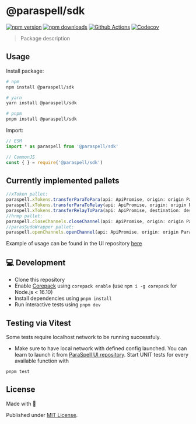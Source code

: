 # @paraspell/sdk

[![npm version][npm-version-src]][npm-version-href]
[![npm downloads][npm-downloads-src]][npm-downloads-href]
[![Github Actions][github-actions-src]][github-actions-href]
[![Codecov][codecov-src]][codecov-href]

> Package description

## Usage

Install package:

```sh
# npm
npm install @paraspell/sdk

# yarn
yarn install @paraspell/sdk

# pnpm
pnpm install @paraspell/sdk
```

Import:

```js
// ESM
import * as paraspell from '@paraspell/sdk'

// CommonJS
const { } = require('@paraspell/sdk')
```

## Currently implemented pallets
```ts
//xToken pallet:
paraspell.xTokens.transferParaToPara(api: ApiPromise, origin: origin Parachain name string, destination: destination Parachain ID, currency: currency symbol string, amount: any, to: destination address string)
paraspell.xTokens.transferParaToRelay(api: ApiPromise, origin: origin Parachain name string, currency: currency symbol string, amount: any, to: destination address string)
paraspell.xTokens.transferRelayToPara(api: ApiPromise, destination: destination Parachain ID, amount: any, to: destination address string)
//hrmp pallet:
paraspell.closeChannels.closeChannel(api: ApiPromise, origin: origin Parachain ID, inbound: number, outbound: number)
//parasSudoWrapper pallet:
paraspell.openChannels.openChannel(api: ApiPromise, origin: origin Parachain ID, destination: destination Parachain ID, maxSize: number, maxMessageSize: number)

```
Example of usage can be found in the UI repository [here](https://github.com/paraspell/ui)

## 💻 Development

- Clone this repository
- Enable [Corepack](https://github.com/nodejs/corepack) using `corepack enable` (use `npm i -g corepack` for Node.js < 16.10)
- Install dependencies using `pnpm install`
- Run interactive tests using `pnpm dev`

## Testing via Vitest
Some tests require localhost network to be running successfuly. 
- Make sure to have local network with defined config launched. You can learn to launch it from [ParaSpell UI repository](https://github.com/paraspell/ui).
Start UNIT tests for every available function with
```
pnpm test
```

## License
Made with 💛

Published under [MIT License](./LICENSE).

<!-- Badges -->
[npm-version-src]: https://img.shields.io/npm/v/@paraspell/sdk?style=flat-square
[npm-version-href]: https://npmjs.com/package/@paraspell/sdk

[npm-downloads-src]: https://img.shields.io/npm/dm/@paraspell/sdk?style=flat-square
[npm-downloads-href]: https://npmjs.com/package/@paraspell/sdk

[github-actions-src]: https://img.shields.io/github/workflow/status/unjs/@paraspell/sdk/ci/main?style=flat-square
[github-actions-href]: https://github.com/unjs/@paraspell/sdk/actions?query=workflow%3Aci

[codecov-src]: https://img.shields.io/codecov/c/gh/unjs/@paraspell/sdk/main?style=flat-square
[codecov-href]: https://codecov.io/gh/unjs/@paraspell/sdk
